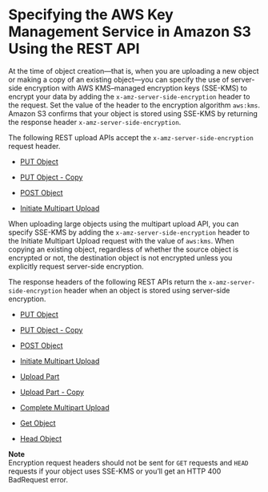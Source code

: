# Specifying the AWS Key Management Service in Amazon S3 Using the REST API<a name="KMSUsingRESTAPI"></a>

At the time of object creation—that is, when you are uploading a new object or making a copy of an existing object—you can specify the use of server\-side encryption with AWS KMS–managed encryption keys \(SSE\-KMS\) to encrypt your data by adding the `x-amz-server-side-encryption` header to the request\. Set the value of the header to the encryption algorithm `aws:kms`\. Amazon S3 confirms that your object is stored using SSE\-KMS by returning the response header `x-amz-server-side-encryption`\. 

The following REST upload APIs accept the `x-amz-server-side-encryption` request header\.

+ [PUT Object](http://docs.aws.amazon.com/AmazonS3/latest/API/RESTObjectPUT.html)

+ [PUT Object \- Copy](http://docs.aws.amazon.com/AmazonS3/latest/API/RESTObjectCOPY.html)

+ [POST Object](http://docs.aws.amazon.com/AmazonS3/latest/API/RESTObjectPOST.html)

+ [Initiate Multipart Upload](http://docs.aws.amazon.com/AmazonS3/latest/API/mpUploadInitiate.html)

When uploading large objects using the multipart upload API, you can specify SSE\-KMS by adding the `x-amz-server-side-encryption` header to the Initiate Multipart Upload request with the value of `aws:kms`\. When copying an existing object, regardless of whether the source object is encrypted or not, the destination object is not encrypted unless you explicitly request server\-side encryption\.

The response headers of the following REST APIs return the `x-amz-server-side-encryption` header when an object is stored using server\-side encryption\.

+ [PUT Object](http://docs.aws.amazon.com/AmazonS3/latest/API/RESTObjectPUT.html)

+ [PUT Object \- Copy](http://docs.aws.amazon.com/AmazonS3/latest/API/RESTObjectCOPY.html)

+ [POST Object](http://docs.aws.amazon.com/AmazonS3/latest/API/RESTObjectPOST.html)

+ [Initiate Multipart Upload](http://docs.aws.amazon.com/AmazonS3/latest/API/mpUploadInitiate.html)

+ [Upload Part](http://docs.aws.amazon.com/AmazonS3/latest/API/mpUploadUploadPart.html)

+ [Upload Part \- Copy](http://docs.aws.amazon.com/AmazonS3/latest/API/mpUploadUploadPartCopy.html)

+ [Complete Multipart Upload](http://docs.aws.amazon.com/AmazonS3/latest/API/mpUploadComplete.html)

+ [Get Object](http://docs.aws.amazon.com/AmazonS3/latest/API/RESTObjectGET.html)

+ [Head Object](http://docs.aws.amazon.com/AmazonS3/latest/API/RESTObjectHEAD.html)

**Note**  
Encryption request headers should not be sent for `GET` requests and `HEAD` requests if your object uses SSE\-KMS or you’ll get an HTTP 400 BadRequest error\.